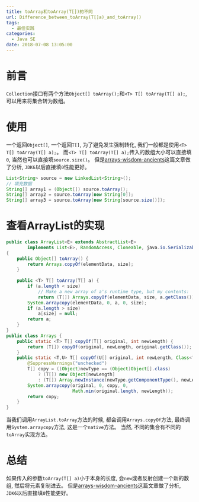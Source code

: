 ```yaml
---
title: toArray和toArray(T[])的不同
url: Difference_between_toArray(T[]a)_and_toArray()
tags:
  - 最佳实践
categories:
  - Java SE
date: 2018-07-08 13:05:00
---
```


# 前言
`Collection`接口有两个方法`Object[] toArray();`和`<T> T[] toArray(T[] a);`, 可以用来将集合转为数组。

<!-- more -->

# 使用
一个返回`Object[]`, 一个返回`T[]`, 为了避免发生强制转化, 我们一般都是使用`<T> T[] toArray(T[] a);`。
而`<T> T[] toArray(T[] a);`传入的数组大小可以直接填`0`, 当然也可以直接填`source.size()`。
但是[arrays-wisdom-ancients](https://shipilev.net/blog/2016/arrays-wisdom-ancients/)这篇文章做了分析, `JDK6`以后直接填`0`性能更好。

```java
List<String> source = new LinkedList<String>();
// 填充数据
String[] array1 = (Object[]) source.toArray();
String[] array2 = source.toArray(new String[0]);
String[] array3 = source.toArray(new String[source.size()]);
```

# 查看ArrayList的实现

```java
public class ArrayList<E> extends AbstractList<E>
        implements List<E>, RandomAccess, Cloneable, java.io.Serializable
{
    public Object[] toArray() {
        return Arrays.copyOf(elementData, size);
    }
        
    public <T> T[] toArray(T[] a) {
        if (a.length < size)
            // Make a new array of a's runtime type, but my contents:
            return (T[]) Arrays.copyOf(elementData, size, a.getClass());
        System.arraycopy(elementData, 0, a, 0, size);
        if (a.length > size)
            a[size] = null;
        return a;
    }
}
public class Arrays {
    public static <T> T[] copyOf(T[] original, int newLength) {
        return (T[]) copyOf(original, newLength, original.getClass());
    }
    public static <T,U> T[] copyOf(U[] original, int newLength, Class<? extends T[]> newType) {
        @SuppressWarnings("unchecked")
        T[] copy = ((Object)newType == (Object)Object[].class)
            ? (T[]) new Object[newLength]
            : (T[]) Array.newInstance(newType.getComponentType(), newLength);
        System.arraycopy(original, 0, copy, 0,
                         Math.min(original.length, newLength));
        return copy;
    }
}
```
当我们调用`ArrayList.toArray`方法的时候, 都会调用`Arrays.copyOf`方法, 最终调用`System.arraycopy`方法, 这是一个`native`方法。
当然, 不同的集合有不同的`toArray`实现方法。

# 总结
如果传入的参数`toArray(T[] a)`小于本身的长度, 会`new`或者反射创建一个新的数组, 然后将元素复制进去。
但是[arrays-wisdom-ancients](https://shipilev.net/blog/2016/arrays-wisdom-ancients/)这篇文章做了分析, `JDK6`以后直接填`0`性能更好。